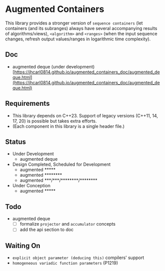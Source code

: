 # Augmented Containers

This library provides a stronger version of `sequence containers` (let containers (and its subranges) always have several accompanying results of algorithms/views), `<algorithm>` and `<ranges>` (when the input sequence changes, refresh output values/ranges in logarithmic time complexity).

## Doc

- augmented deque (under development) [https://jhcarl0814.github.io/augmented_containers_doc/augmented_deque.html](https://jhcarl0814.github.io/augmented_containers_doc/augmented_deque.html)

## Requirements

- This library depends on C++23. Support of legacy versions (C++11, 14, 17, 20) is possible but takes extra efforts.
- (Each component in this library is a single header file.)

## Status

- Under Development
  - augmented deque
- Design Completed, Scheduled for Development
  - augmented \*\*\*\*\*
  - augmented \*\*\*\*\*\*\*\*
  - augmented \*\*\*/\*\*\*/\*\*\*\*\*\*\*\*/\*\*\*\*\*\*\*\*
- Under Conception
  - augmented \*\*\*\*\*

## Todo

- augmented deque
  - [ ] formalize `projector` and `accumulator` concepts
  - [ ] add the api section to doc

## Waiting On

  - `explicit object parameter (deducing this)` compilers' support
  - `homogeneous variadic function parameters` (P1219)
